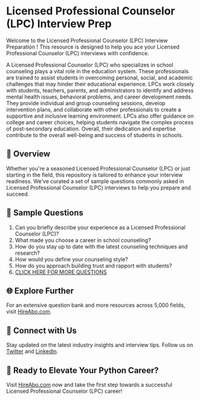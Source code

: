 # Licensed Professional Counselor (LPC) Interview Prep

Welcome to the Licensed Professional Counselor (LPC) Interview Preparation ! This resource is designed to help you ace your Licensed Professional Counselor (LPC) interviews with confidence.

A Licensed Professional Counselor (LPC) who specializes in school counseling plays a vital role in the education system. These professionals are trained to assist students in overcoming personal, social, and academic challenges that may hinder their educational experience. LPCs work closely with students, teachers, parents, and administrators to identify and address mental health issues, behavioral problems, and career development needs. They provide individual and group counseling sessions, develop intervention plans, and collaborate with other professionals to create a supportive and inclusive learning environment. LPCs also offer guidance on college and career choices, helping students navigate the complex process of post-secondary education. Overall, their dedication and expertise contribute to the overall well-being and success of students in schools.

## 🚀 Overview

Whether you're a seasoned Licensed Professional Counselor (LPC) or just starting in the field, this repository is tailored to enhance your interview readiness. We've curated a set of sample questions commonly asked in Licensed Professional Counselor (LPC) interviews to help you prepare and succeed.

## 📝 Sample Questions

1. Can you briefly describe your experience as a Licensed Professional Counselor (LPC)?
2. What made you choose a career in school counseling?
3. How do you stay up to date with the latest counseling techniques and research?
4. How would you define your counseling style?
5. How do you approach building trust and rapport with students?
6. [CLICK HERE FOR MORE QUESTIONS](https://hireabo.com/job/4_2_11/Licensed%20Professional%20Counselor%20LPC)

## 🌐 Explore Further

For an extensive question bank and more resources across 5,000 fields, visit [HireAbo.com](https://www.hireabo.com).

## 📱 Connect with Us

Stay updated on the latest industry insights and interview tips. Follow us on [Twitter](https://twitter.com/hireabo) and [LinkedIn](https://www.linkedin.com/in/hire-abo-3609972a8/).

## 🚀 Ready to Elevate Your Python Career?

Visit [HireAbo.com](https://www.hireabo.com) now and take the first step towards a successful Licensed Professional Counselor (LPC) career!